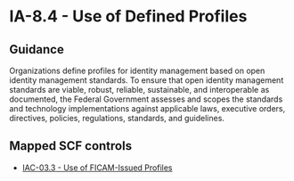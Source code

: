 # IA-8.4 - Use of Defined Profiles
## Guidance
Organizations define profiles for identity management based on open identity management standards. To ensure that open identity management standards are viable, robust, reliable, sustainable, and interoperable as documented, the Federal Government assesses and scopes the standards and technology implementations against applicable laws, executive orders, directives, policies, regulations, standards, and guidelines.
## Mapped SCF controls
- [IAC-03.3 - Use of FICAM-Issued Profiles](../scf/iac-033-useofficam-issuedprofiles.md)